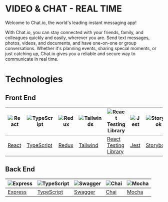 # VIDEO & CHAT - REAL TIME

Welcome to Chat.io, the world's leading instant messaging app!

With Chat.io, you can stay connected with your friends, family, and colleagues quickly and easily, wherever you are. Send text messages, photos, videos, and documents, and have one-on-one or group conversations. Whether it's planning events, sharing special moments, or just catching up, Chat.io gives you a reliable and secure way to communicate in real time.

# Technologies
## Front End
|![React](https://i.ibb.co/qdYkWzP/React-svg.png)|![TypeScript](https://i.ibb.co/Mf0g8w8/Typescript-logo-2020-svg.png) |![Redux](https://i.ibb.co/zrJzzDR/5848309bcef1014c0b5e4a9a.png)|![Tailwinds](https://i.ibb.co/LvD1fg4/tailwindcss.png)|![React Testing Library](https://i.ibb.co/gWZkCQx/octopus-128x128.png)|![Jest](https://i.ibb.co/PF04cvB/jest-logo-png-transparent.png)|![Storybook](https://i.ibb.co/hM5Fs2K/s-Oct-Txm-400x400.png)
|-----------|------|--------------|--------------|--------------|--------------|--------------|
|[React](https://es.react.dev/)|[TypeScript](https://www.typescriptlang.org/)|[Redux](https://redux.js.org/)|[Tailwind](https://tailwindcss.com/)|[React Testing Library](https://testing-library.com/)|[Jest](https://jestjs.io/)|[Storybook](https://storybook.js.org/) | 

## Back End
|![Express](https://i.ibb.co/fXb4NGj/express.png)|![TypeScript](https://i.ibb.co/Mf0g8w8/Typescript-logo-2020-svg.png) |![Swagger](https://i.ibb.co/m0Tgn3q/Swagger-logo.png)|![Chai](https://i.ibb.co/tJq1fXr/chai.png)|![Mocha](https://i.ibb.co/b17Jkw6/mocha.png)|
|-----------|------|--------------|--------------|--------------|
|[Express](https://expressjs.com/)|[TypeScript](https://www.typescriptlang.org/)|[Swagger](https://swagger.io/)|[Chai](https://www.chaijs.com/)|[Mocha](https://mochajs.org/)|